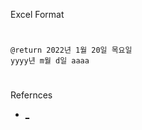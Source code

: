 Excel Format
#
```
@return 2022년 1월 20일 목요일
yyyy년 m월 d일 aaaa
```
#
Refernces
- [_](https://exceljet.net/custom-number-formats)